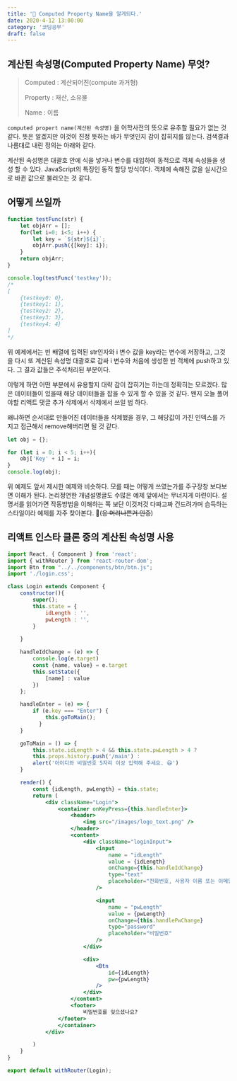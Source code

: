 ```yaml
---
title: '🧮 Computed Property Name을 알게되다.'
date: 2020-4-12 13:00:00
category: '코딩공부'
draft: false
---
```


 

## 계산된 속성명(Computed Property Name) 무엇?



> Computed : 계산되어진(compute 과거형)
>
> Property : 재산, 소유물
>
> Name : 이름



`computed propert name(계산된 속성명)` 을 어학사전의 뜻으로 유추할 필요가 없는 것 같다. 뜻은 알겠지만 이것이 진정 뜻하는 바가 무엇인지 감이 잡히지를 않는다. 검색결과 나름대로 내린 정의는 아래와 같다.

계산된 속성명은 대괄호 안에 식을 넣거나 변수를 대입하여 동적으로 객체 속성들을 생성 할 수 있다. JavaScript의 특징인 동적 할당 방식이다. 객체에 속해진 값을 실시간으로 바뀐 값으로 불러오는 것 같다. 



## 어떻게 쓰일까

```javascript
function testFunc(str) {
    let objArr = [];
    for(let i=0; i<5; i++) {
        let key = `${str}${i}`;
        objArr.push({[key]: i});
    }
    return objArr;
}

console.log(testFunc('testkey'));
/*
[
    {testkey0: 0},
    {testkey1: 1},
    {testkey2: 2},
    {testkey3: 3},
    {testkey4: 4}
]
*/
```

위 예제에서는 빈 배열에 입력된 str인자와 i 변수 값을 key라는 변수에 저장하고, 그것을 다시 또 계산된 속성명 대괄호로 감싸 i 변수와 처음에 생성한 빈 객체에 push하고 있다. 그 결과 값들은 주석처리된 부분이다.

이렇게 하면 어떤 부분에서 유용할지 대략 감이 잡히기는 하는데 정확히는 모르겠다. 많은 데이터들이 있을때 해당 데이터들을 잡을 수 있게 할 수 있을 것 같다. 왠지 오늘 풀어야할 리액트 댓글 추가 삭제에서 삭제에서 쓰일 법 하다.

왜냐하면 순서대로 만들어진 데이터들을 삭제했을 경우, 그 해당값이 가진 인덱스를 가지고 접근해서 remove해버리면 될 것 같다.

```javascript
let obj = {};

for (let i = 0; i < 5; i++){
    obj['Key' + i] = i;
}
console.log(obj);
```

위 예제도 앞서 제시한 예제와 비슷하다. 모를 때는 어떻게 쓰였는가를 주구장창 보다보면 이해가 된다. 논리정연한 개념설명글도 수많은 예제 앞에서는 무너지게 마련이다. 설명서를 읽어가면 작동방법을 이해하는 쪽 보단 이것저것 다짜고짜 건드려가며 습득하는 스타일이라 예제를 자주 찾아본다. 🤭(~~응 머리나쁜거 인증~~)



## 리액트 인스타 클론 중의 계산된 속성명 사용

```jsx
import React, { Component } from 'react';
import { withRouter } from 'react-router-dom';
import Btn from "../../components/btn/btn.js";
import './login.css';

class Login extends Component {
    constructor(){
        super();
        this.state = {
            idLength : '',
            pwLength : '',
        }
        
    }

    handleIdChange = (e) => {
        console.log(e.target)
        const {name, value} = e.target
        this.setState({
            [name] : value
        })
    };

    handleEnter = (e) => { 
        if (e.key === "Enter") {
            this.goToMain();
          }
    }

    goToMain = () => {
        this.state.idLength > 4 && this.state.pwLength > 4 ? 
        this.props.history.push('/main') : 
        alert('아이디와 비밀번호 5자리 이상 입력해 주세요. 😄')
    }

    render() {
        const {idLength, pwLength} = this.state;
        return (
            <div className="Login">
                <container onKeyPress={this.handleEnter}>
                    <header>
                        <img src="/images/logo_text.png" />
                    </header>
                    <content>
                        <div className="loginInput">
                            <input 
                                name = "idLength"
                                value = {idLength}
                                onChange={this.handleIdChange} 
                                type="text" 
                                placeholder="전화번호, 사용자 이름 또는 이메일" 
                            />

                            <input 
                                name = "pwLength"
                                value = {pwLength} 
                                onChange={this.handlePwChange} 
                                type="password" 
                                placeholder="비밀번호" 
                            />
                        </div>

                        <div>
                            <Btn
                                id={idLength}
                                pw={pwLength}
                            />
                        </div>
                    </content>
                    <footer>
                        비밀번호를 잊으셨나요?
                </footer>
                </container>
            </div>

        )
    }
}

export default withRouter(Login);
```



